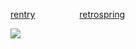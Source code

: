 [rentry](https://rentry.co/syunday)‎ ‎ ‎ ‎ ‎ ‎ ‎ ‎ ‎ ‎ ‎ ‎ ‎ ‎ ‎ ‎ ‎ ‎ [retrospring](https://retrospring.net/@touch)


![](https://komarev.com/ghpvc/?username=reIapsed&color=lightgrey)
